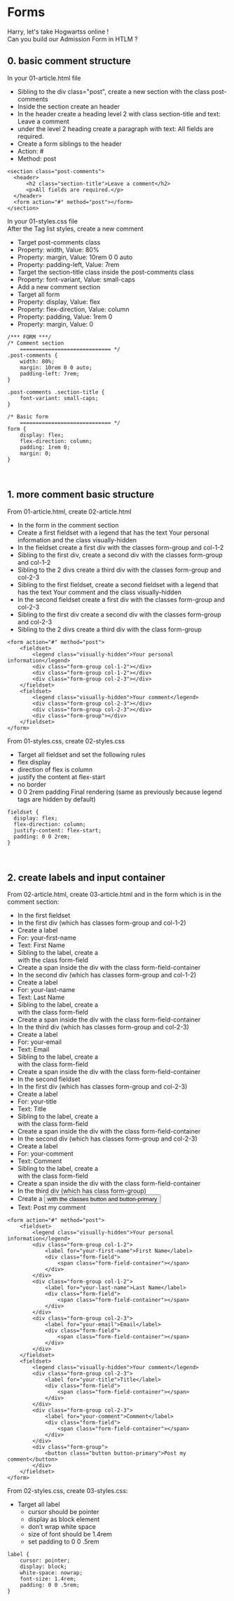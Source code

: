 # Forms

Harry, let's take Hogwartss online !<br>
Can you build our Admission Form in HTLM ?<br>

## 0. basic comment structure
In your 01-article.html file
- Sibling to the div class="post", create a new section with the class post-comments
- Inside the section create an header
 - In the header create a heading level 2 with class section-title and text: Leave a comment
 - under the level 2 heading create a paragraph with text: All fields are required.
- Create a form siblings to the header
 - Action: #
 - Method: post
```
<section class="post-comments">
  <header>
      <h2 class="section-title">Leave a comment</h2>
      <p>All fields are required.</p>
  </header>
  <form action="#" method="post"></form>
</section>
```
In your 01-styles.css file<br>
After the Tag list styles, create a new comment
- Target post-comments class
 - Property: width, Value: 80%
 - Property: margin, Value: 10rem 0 0 auto
 - Property: padding-left, Value: 7rem
- Target the section-title class inside the post-comments class
 - Property: font-variant, Value: small-caps
- Add a new comment section
- Target all form
 - Property: display, Value: flex
 - Property: flex-direction, Value: column
 - Property: padding, Value: 1rem 0
 - Property: margin, Value: 0
```
/*** FORM ***/
/* Comment section
    ============================= */
.post-comments {
    width: 80%;
    margin: 10rem 0 0 auto;
    padding-left: 7rem;
}

.post-comments .section-title {
    font-variant: small-caps;
}

/* Basic form
    ============================= */
form {
    display: flex;
    flex-direction: column;
    padding: 1rem 0;
    margin: 0;
}
```
<br>

## 1. more comment basic structure
From 01-article.html, create 02-article.html
- In the form in the comment section
 - Create a first fieldset with a legend that has the text Your personal information and the class visually-hidden
  - In the fieldset create a first div with the classes form-group and col-1-2
  - Sibling to the first div, create a second div with the classes form-group and col-1-2
  - Sibling to the 2 divs create a third div with the classes form-group and col-2-3
 - Sibling to the first fieldset, create a second fieldset with a legend that has the text Your comment and the class visually-hidden
  - In the second fieldset create a first div with the classes form-group and col-2-3
  - Sibling to the first div create a second div with the classes form-group and col-2-3
  - Sibling to the 2 divs create a third div with the class form-group
```
<form action="#" method="post">
    <fieldset>
        <legend class="visually-hidden">Your personal information</legend>
        <div class="form-group col-1-2"></div>
        <div class="form-group col-1-2"></div>
        <div class="form-group col-2-3"></div>
    </fieldset>
    <fieldset>
        <legend class="visually-hidden">Your comment</legend>
        <div class="form-group col-2-3"></div>
        <div class="form-group col-2-3"></div>
        <div class="form-group"></div>
    </fieldset>
</form>
```
From 01-styles.css, create 02-styles.css
- Target all fieldset and set the following rules
 - flex display
 - direction of flex is column
 - justify the content at flex-start
 - no border
 - 0 0 2rem padding
Final rendering (same as previously because legend tags are hidden by default)<br>
```
fieldset {
  display: flex;
  flex-direction: column;
  justify-content: flex-start;
  padding: 0 0 2rem;
}
```
<br>

## 2. create labels and input container
From 02-article.html, create 03-article.html and in the form which is in the comment section:
- In the first fieldset
 - In the first div (which has classes form-group and col-1-2)
  - Create a label
   - For: your-first-name
   - Text: First Name
  - Sibling to the label, create a <div> with the class form-field
   - Create a span inside the div with the class form-field-container
 - In the second div (which has classes form-group and col-1-2)
  - Create a label
   - For: your-last-name
   - Text: Last Name
  - Sibling to the label, create a <div> with the class form-field
   - Create a span inside the div with the class form-field-container
 - In the third div (which has classes form-group and col-2-3)
  - Create a label
   - For: your-email
   - Text: Email
  - Sibling to the label, create a <div> with the class form-field
   - Create a span inside the div with the class form-field-container
- In the second fieldset
 - In the first div (which has classes form-group and col-2-3)
  - Create a label
   - For: your-title
   - Text: Title
  - Sibling to the label, create a <div> with the class form-field
   - Create a span inside the div with the class form-field-container
 - In the second div (which has classes form-group and col-2-3)
  - Create a label
   - For: your-comment
   - Text: Comment
  - Sibling to the label, create a <div> with the class form-field
   - Create a span inside the div with the class form-field-container
 - In the third div (which has class form-group)
  - Create a <button> with the classes button and button-primary
   - Text: Post my comment
```
<form action="#" method="post">
    <fieldset>
        <legend class="visually-hidden">Your personal information</legend>
        <div class="form-group col-1-2">
            <label for="your-first-name">First Name</label>
            <div class="form-field">
                <span class="form-field-container"></span>
            </div>
        </div>
        <div class="form-group col-1-2">
            <label for="your-last-name">Last Name</label>
            <div class="form-field">
                <span class="form-field-container"></span>
            </div>
        </div>
        <div class="form-group col-2-3">
            <label for="your-email">Email</label>
            <div class="form-field">
                <span class="form-field-container"></span>
            </div>
        </div>
    </fieldset>
    <fieldset>
        <legend class="visually-hidden">Your comment</legend>
        <div class="form-group col-2-3">
            <label for="your-title">Title</label>
            <div class="form-field">
                <span class="form-field-container"></span>
            </div>
        </div>
        <div class="form-group col-2-3">
            <label for="your-comment">Comment</label>
            <div class="form-field">
                <span class="form-field-container"></span>
            </div>
        </div>
        <div class="form-group">
            <button class="button button-primary">Post my comment</button>
        </div>
    </fieldset>
</form>
```
From 02-styles.css, create 03-styles.css:
- Target all label
  - cursor should be pointer
  - display as block element
  - don’t wrap white space
  - size of font should be 1.4rem
  - set padding to 0 0 .5rem
```
label {
    cursor: pointer;
    display: block;
    white-space: nowrap;
    font-size: 1.4rem;
    padding: 0 0 .5rem;
}
```
<br>

